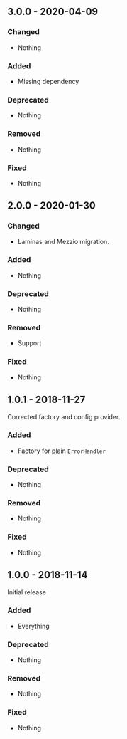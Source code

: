 ## 3.0.0 - 2020-04-09

### Changed
* Nothing

### Added
* Missing dependency

### Deprecated
* Nothing

### Removed
* Nothing

### Fixed
* Nothing

## 2.0.0 - 2020-01-30

### Changed
* Laminas and Mezzio migration.

### Added
* Nothing

### Deprecated
* Nothing

### Removed
* Support

### Fixed
* Nothing


## 1.0.1 - 2018-11-27

Corrected factory and config provider.

### Added
* Factory for plain `ErrorHandler`

### Deprecated
* Nothing

### Removed
* Nothing

### Fixed
* Nothing


## 1.0.0 - 2018-11-14

Initial release

### Added
* Everything

### Deprecated
* Nothing

### Removed
* Nothing

### Fixed
* Nothing

